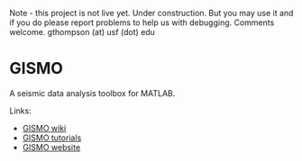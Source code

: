 Note - this project is not live yet. Under construction. But you may use it and if you do please report
problems to help us with debugging. Comments welcome.
gthompson (at) usf (dot) edu

# GISMO
A seismic data analysis toolbox for MATLAB. 

Links:
<ul>
<li><a href="http://github.com/geoscience-community-codes/GISMO/wiki/">GISMO wiki</a></li>
<li><a href="http://github.com/geoscience-community-codes/GISMO/wiki/Tutorials">GISMO tutorials</a></li>
<li><a href="http://geoscience-community-codes.github.io/GISMO/">GISMO website</a></li>
</ul>

